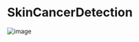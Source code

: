 # SkinCancerDetection



![image](https://user-images.githubusercontent.com/98788987/171093228-0627fd71-90c1-4e71-8913-9d186422d2c2.png)

